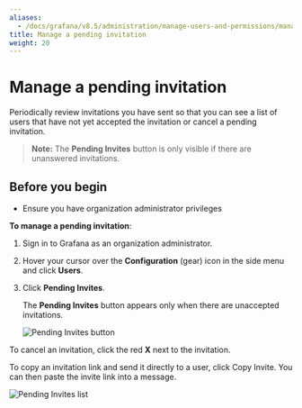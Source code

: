 ```yaml
---
aliases:
  - /docs/grafana/v8.5/administration/manage-users-and-permissions/manage-org-users/manage-pending-invites/
title: Manage a pending invitation
weight: 20
---
```


# Manage a pending invitation

Periodically review invitations you have sent so that you can see a list of users that have not yet accepted the invitation or cancel a pending invitation.

> **Note:** The **Pending Invites** button is only visible if there are unanswered invitations.

## Before you begin

- Ensure you have organization administrator privileges

**To manage a pending invitation**:

1. Sign in to Grafana as an organization administrator.
1. Hover your cursor over the **Configuration** (gear) icon in the side menu and click **Users**.
1. Click **Pending Invites**.

   The **Pending Invites** button appears only when there are unaccepted invitations.

   ![Pending Invites button](/static/img/docs/manage-users/pending-invites-button-7-3.png)

To cancel an invitation, click the red **X** next to the invitation.

To copy an invitation link and send it directly to a user, click Copy Invite. You can then paste the invite link into a message.

![Pending Invites list](/static/img/docs/manage-users/pending-invites-list-7-3.png)
